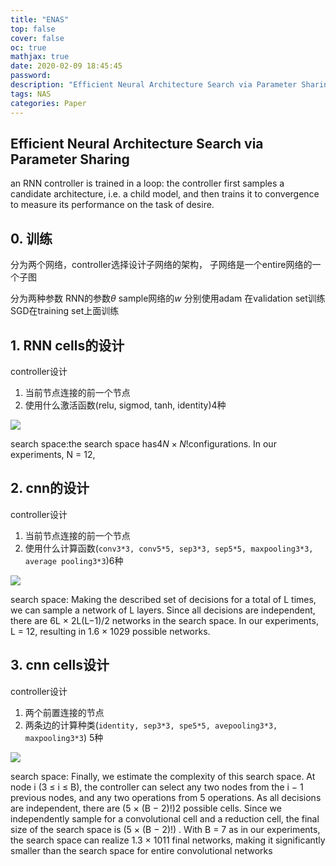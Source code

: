 ```yaml
---
title: "ENAS"
top: false
cover: false
oc: true
mathjax: true
date: 2020-02-09 18:45:45
password:
description: "Efficient Neural Architecture Search via Parameter Sharing"
tags: NAS
categories: Paper
---
```


## Efficient Neural Architecture Search via Parameter Sharing

an RNN controller is trained in a loop: the controller first samples a candidate architecture, i.e. a child model, and then trains it to convergence to measure its performance on the task of desire.

## 0. 训练

分为两个网络，controller选择设计子网络的架构，
子网络是一个entire网络的一个子图

分为两种参数 RNN的参数$\theta$ sample网络的$w$
分别使用adam 在validation set训练
SGD在training set上面训练

## 1. RNN cells的设计

controller设计

1. 当前节点连接的前一个节点
2. 使用什么激活函数(relu, sigmod, tanh, identity)4种

![](https://s2.loli.net/2022/02/08/YzISjdOGJL9Flke.png)

search space:the search space has$4N × N!$configurations. In our experiments, N = 12,

## 2. cnn的设计

controller设计

1. 当前节点连接的前一个节点
2. 使用什么计算函数(`conv3*3, conv5*5, sep3*3, sep5*5, maxpooling3*3, average pooling3*3`)6种

![](https://s2.loli.net/2022/02/08/LfFwBabU9i1AvhS.png)

search space:
Making the described set of decisions for a total of L times, we can sample a network of L layers. Since all decisions are independent, there are 6L × 2L(L−1)/2 networks in the search space. In our experiments, L = 12, resulting in 1.6 × 1029 possible networks.

## 3. cnn cells设计

controller设计

1. 两个前置连接的节点
2. 两条边的计算种类(`identity, sep3*3, spe5*5, avepooling3*3, maxpooling3*3`) 5种

![](https://s2.loli.net/2022/02/08/ZMcOLn3kFSYilJs.png)

search space:
Finally, we estimate the complexity of this search space.
At node i (3 ≤ i ≤ B), the controller can select any two nodes from the i − 1 previous nodes, and any two operations from 5 operations. As all decisions are independent, there are (5 × (B − 2)!)2 possible cells. Since we independently sample for a convolutional cell and a reduction cell, the final size of the search space is (5 × (B − 2)!) . With B = 7 as in our experiments, the search space can realize 1.3 × 1011 final networks, making it significantly smaller than the search space for entire convolutional networks
